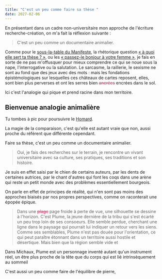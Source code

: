 ```yaml
---
title: "C'est un peu comme faire sa thèse "
date: 2027-02-06
---
```


En présentant dans un cadre non-universitaire mon approche de l'écriture recherche-création, on m'a fait la réflexion suivante : 

>C'est un peu comme un documentaire animalier. 

Comme pour le [sous-la-table du Manifeste](https://blank.blue/meditions/manifeste-des-petites-mains/), la rhétorique question [« à quoi elle sert ta thèse ? »](https://blank.blue/cherches/a-quoi-elle-sert-ta-these/), ou les [« passez-le bonjour à votre femme »](https://blank.blue/meditions/mea-culpa-pour-lusurpation/), je fais en sorte de ne pas m'offusquer pour mieux comprendre ce qui se noue sous la nape, l'interrogative ou la salutation. Le sarcasme, la raillerie, le sexisme ne sont au fond que des jeux avec des mots : mais les fondations épistémologiques sur lesquelles ces châteaux de cartes reposent, elles, sont bien plus perverses et ont les serres bien <strike style='color:rgb(196, 43, 94);'><span class="rayure">ancrées</span></strike>  encrées dans le sol. 

Ici c'est l'analogie qui pique et prend racine dans mon territoire. 

## Bienvenue analogie animalière 

Tu tombes à pic pour poursuivre le [Homard](https://blank.blue/fabrique/le-homard-en-tout-temps/).

La magie de la comparaison, c'est qu'elle est autant vraie que non, aussi proche du référent que différente cependant. 

Faire sa thèse, c'est un peu comme un documentaire animalier. 

> Oui, je fais des recherches sur le terrain, je rencontre un vivant universitaire avec sa culture, ses pratiques, ses traditions et son histoire. 



Je suis en effet saisi par le chien de certains auteurs, par les dents de certaines autrices, par le chant d'autres qui font les coqs dans une arène qui reste un petit monde avec des problèmes essentiellement bourgeois. 

On parle en effet de principes de réalité, qui n'en sont pas moins des approches biaisés par nos propres perspectives, comme on raconterait une épopée épique. 

> Dans une <strike style='color:rgb(196, 43, 94);'><span class="rayure">plage</span></strike> page froide à perte de vue, une silhouette se dessine à l'horizon. C'est Plume, la jeune dernière de la tribu qui s'est écarté un peu trop loin de ses consoeurs. Elle semble perdue, cherchant une ligne dans le paysage qui pourrait lui indiquer un retour vers les siens. Comme ses semblables, Plume n'est pas douée pour l'orientation, ce qui peut paraître étonnant dans un territoire aussi hostile et désertique. Mais bien que la région semble vide et 

Dans Michaux, Plume est un personnage inventé autant qu'un instrument réel, un être plus proche de la tête que du corps qui est lié intrinsèquement au sommeil 

C'est aussi un peu comme faire de l'équilibre de pierre, 
